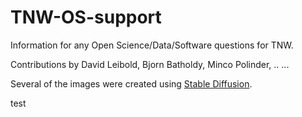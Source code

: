 # TNW-OS-support

Information for any Open Science/Data/Software questions for TNW.

Contributions by David Leibold, Bjorn Batholdy, Minco Polinder, .. ...

Several of the images were created using [Stable Diffusion](https://huggingface.co/spaces/stabilityai/stable-diffusion).

test
